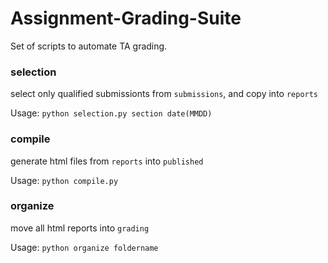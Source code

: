 # Assignment-Grading-Suite
Set of scripts to automate TA grading.

### selection 

select only qualified submissionts from `submissions`, and copy into `reports`

Usage: `python selection.py section date(MMDD)`

### compile

generate html files from `reports` into `published`

Usage: `python compile.py`

### organize 

move all html reports into `grading`

Usage: `python organize foldername`